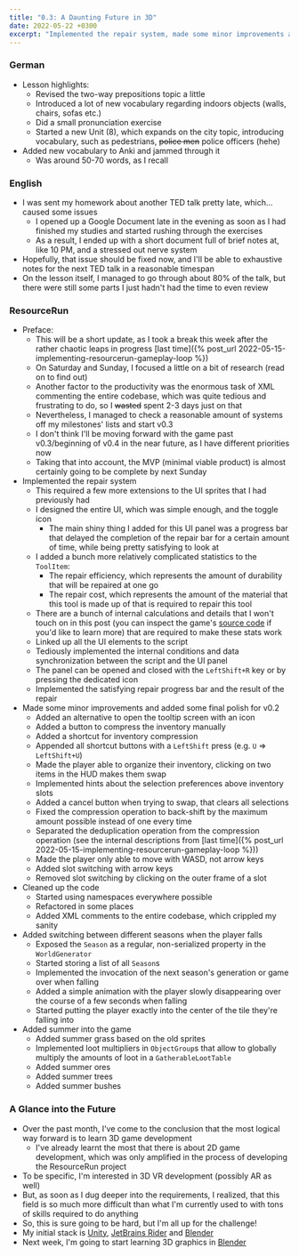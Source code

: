 ```yaml
---
title: "0.3: A Daunting Future in 3D"
date: 2022-05-22 +0300
excerpt: "Implemented the repair system, made some minor improvements and added some final polish..."
---
```


### German

- Lesson highlights:
  - Revised the two-way prepositions topic a little
  - Introduced a lot of new vocabulary regarding indoors objects (walls, chairs, sofas etc.)
  - Did a small pronunciation exercise
  - Started a new Unit (8), which expands on the city topic, introducing vocabulary, such as pedestrians, ~~police men~~
    police officers (hehe)
- Added new vocabulary to Anki and jammed through it
  - Was around 50-70 words, as I recall

### English

- I was sent my homework about another TED talk pretty late, which... caused some issues
  - I opened up a Google Document late in the evening as soon as I had finished my studies and started rushing through
    the exercises
  - As a result, I ended up with a short document full of brief notes at, like 10 PM, and a stressed out nerve system
- Hopefully, that issue should be fixed now, and I'll be able to exhaustive notes for the next TED talk in a reasonable
  timespan
- On the lesson itself, I managed to go through about 80% of the talk, but there were still some parts I just hadn't
  had the time to even review

### ResourceRun

- Preface:
  - This will be a short update, as I took a break this week after the rather chaotic leaps in progress
    [last time]({% post_url 2022-05-15-implementing-resourcerun-gameplay-loop %})
  - On Saturday and Sunday, I focused a little on a bit of research (read on to find out)
  - Another factor to the productivity was the enormous task of XML commenting the entire codebase, which was quite
    tedious and frustrating to do, so I ~~wasted~~ spent 2-3 days just on that
  - Nevertheless, I managed to check a reasonable amount of systems off my milestones' lists and start v0.3
  - I don't think I'll be moving forward with the game past v0.3/beginning of v0.4 in the near future, as I have
    different priorities now
  - Taking that into account, the MVP (minimal viable product) is almost certainly going to be complete by next Sunday
- Implemented the repair system
  - This required a few more extensions to the UI sprites that I had previously had
  - I designed the entire UI, which was simple enough, and the toggle icon
    - The main shiny thing I added for this UI panel was a progress bar that delayed the completion of the repair bar
      for a certain amount of time, while being pretty satisfying to look at
  - I added a bunch more relatively complicated statistics to the `ToolItem`:
    - The repair efficiency, which represents the amount of durability that will be repaired at one go
    - The repair cost, which represents the amount of the material that this tool is made up of that is required to
      repair this tool
  - There are a bunch of internal calculations and details that I won't touch on in this post (you can inspect the
    game's [source code](https://github.com/kanpov/ResourceRun) if you'd like to learn more) that are required to make
    these stats work
  - Linked up all the UI elements to the script
  - Tediously implemented the internal conditions and data synchronization between the script and the UI panel
  - The panel can be opened and closed with the `LeftShift+R` key or by pressing the dedicated icon
  - Implemented the satisfying repair progress bar and the result of the repair
- Made some minor improvements and added some final polish for v0.2
  - Added an alternative to open the tooltip screen with an icon
  - Added a button to compress the inventory manually
  - Added a shortcut for inventory compression
  - Appended all shortcut buttons with a `LeftShift` press (e.g. `U` => `LeftShift+U`)
  - Made the player able to organize their inventory, clicking on two items in the HUD makes them swap
  - Implemented hints about the selection preferences above inventory slots
  - Added a cancel button when trying to swap, that clears all selections
  - Fixed the compression operation to back-shift by the maximum amount possible instead of one every time
  - Separated the deduplication operation from the compression operation (see the internal descriptions from
    [last time]({% post_url 2022-05-15-implementing-resourcerun-gameplay-loop %}))
  - Made the player only able to move with WASD, not arrow keys
  - Added slot switching with arrow keys
  - Removed slot switching by clicking on the outer frame of a slot
- Cleaned up the code
  - Started using namespaces everywhere possible
  - Refactored in some places
  - Added XML comments to the entire codebase, which crippled my sanity
- Added switching between different seasons when the player falls
  - Exposed the `Season` as a regular, non-serialized property in the `WorldGenerator`
  - Started storing a list of all `Season`s
  - Implemented the invocation of the next season's generation or game over when falling
  - Added a simple animation with the player slowly disappearing over the course of a few seconds when falling
  - Started putting the player exactly into the center of the tile they're falling into
- Added summer into the game
  - Added summer grass based on the old sprites
  - Implemented loot multipliers in `ObjectGroup`s that allow to globally multiply the amounts of loot in a 
    `GatherableLootTable`
  - Added summer ores
  - Added summer trees
  - Added summer bushes

### A Glance into the Future

- Over the past month, I've come to the conclusion that the most logical way forward is to learn 3D game development
  - I've already learnt the most that there is about 2D game development, which was only amplified in the process of
    developing the ResourceRun project
- To be specific, I'm interested in 3D VR development (possibly AR as well)
- But, as soon as I dug deeper into the requirements, I realized, that this field is so much more difficult than
  what I'm currently used to with tons of skills required to do anything
- So, this is sure going to be hard, but I'm all up for the challenge!
- My initial stack is [Unity](https://unity.com), [JetBrains Rider](https://www.jetbrains.com/rider/) and
  [Blender](https://blender.org)
- Next week, I'm going to start learning 3D graphics in [Blender](https://blender.org)
